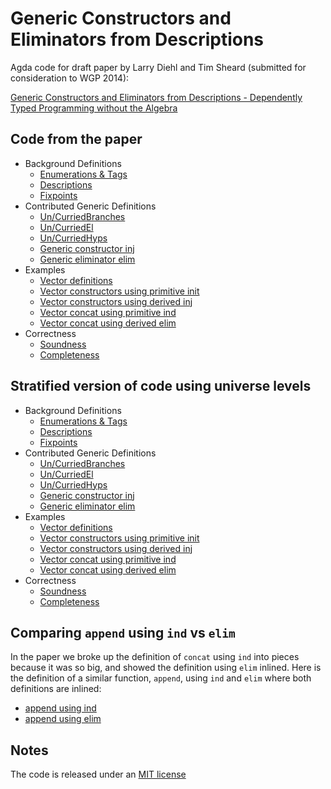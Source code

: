 Generic Constructors and Eliminators from Descriptions
======================================================

Agda code for draft paper by Larry Diehl and Tim Sheard (submitted for consideration to WGP 2014):

[Generic Constructors and Eliminators from Descriptions - Dependently Typed Programming without the Algebra](http://bit.ly/1cxA0QF)

Code from the paper
-------------------

* Background Definitions
  * [Enumerations & Tags](src/GenericElim/Desc.agda#L12-L28)
  * [Descriptions](src/GenericElim/Desc.agda#L51-L75)
  * [Fixpoints](src/GenericElim/Desc.agda#L161-L192)
* Contributed Generic Definitions
  * [Un/CurriedBranches](src/GenericElim/Desc.agda#L30-L47)
  * [Un/CurriedEl](src/GenericElim/Desc.agda#L79-L102)
  * [Un/CurriedHyps](src/GenericElim/Desc.agda#L106-L157)
  * [Generic constructor inj](src/GenericElim/Desc.agda#L164-L165)
  * [Generic eliminator elim](src/GenericElim/Desc.agda#L196-L238)
* Examples
  * [Vector definitions](src/GenericElim/Desc.agda#L346-L427)
  * [Vector constructors using primitive init](src/GenericElim/Desc.agda#L429-L433)
  * [Vector constructors using derived inj](src/GenericElim/Desc.agda#L435-L439)
  * [Vector concat using primitive ind](src/GenericElim/Desc.agda#L443-L553)
  * [Vector concat using derived elim](src/GenericElim/Desc.agda#L557-L579)
* Correctness
  * [Soundness](src/GenericElim/Desc.agda#L242-L254)
  * [Completeness](src/GenericElim/Desc.agda#L256-L342)

Stratified version of code using universe levels
------------------------------------------------

* Background Definitions
  * [Enumerations & Tags](src/GenericElim/DescL.agda#L12-L28)
  * [Descriptions](src/GenericElim/DescL.agda#L51-L75)
  * [Fixpoints](src/GenericElim/DescL.agda#L161-L192)
* Contributed Generic Definitions
  * [Un/CurriedBranches](src/GenericElim/DescL.agda#L30-L47)
  * [Un/CurriedEl](src/GenericElim/DescL.agda#L79-L102)
  * [Un/CurriedHyps](src/GenericElim/DescL.agda#L106-L157)
  * [Generic constructor inj](src/GenericElim/DescL.agda#L164-L165)
  * [Generic eliminator elim](src/GenericElim/DescL.agda#L196-L238)
* Examples
  * [Vector definitions](src/GenericElim/DescL.agda#L346-L427)
  * [Vector constructors using primitive init](src/GenericElim/DescL.agda#L429-L433)
  * [Vector constructors using derived inj](src/GenericElim/DescL.agda#L435-L439)
  * [Vector concat using primitive ind](src/GenericElim/DescL.agda#L443-L553)
  * [Vector concat using derived elim](src/GenericElim/DescL.agda#L557-L579)
* Correctness
  * [Soundness](src/GenericElim/DescL.agda#L242-L254)
  * [Completeness](src/GenericElim/DescL.agda#L256-L342)

Comparing `append` using `ind` vs `elim`
------------------------------------------

In the paper we broke up the definition of `concat` using `ind` into
pieces because it was so big, and showed the definition using `elim`
inlined. Here is the definition of a similar function, `append`, using
`ind` and `elim` where both definitions are inlined:

* [append using ind](src/GenericElim/Desc.agda#L477-L497)
* [append using elim](src/GenericElim/Desc.agda#L571-L574)

Notes
-----

The code is released under an [MIT license](src/LICENSE)
